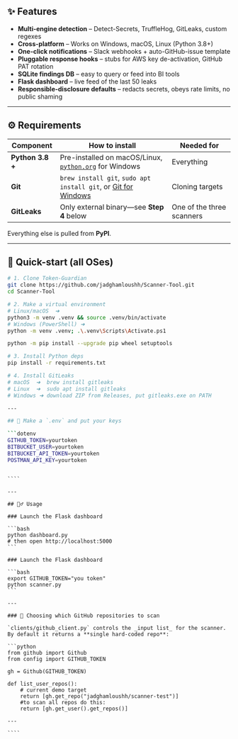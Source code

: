 ## ✨ Features

- **Multi-engine detection** – Detect-Secrets, TruffleHog, GitLeaks, custom regexes
- **Cross-platform** – Works on Windows, macOS, Linux (Python 3.8+)
- **One-click notifications** – Slack webhooks + auto-GitHub-issue template
- **Pluggable response hooks** – stubs for AWS key de-activation, GitHub PAT rotation
- **SQLite findings DB** – easy to query or feed into BI tools
- **Flask dashboard** – live feed of the last 50 leaks
- **Responsible-disclosure defaults** – redacts secrets, obeys rate limits, no public shaming

---

## ⚙️ Requirements

| Component        | How to install                                                                               | Needed for                |
| ---------------- | -------------------------------------------------------------------------------------------- | ------------------------- |
| **Python 3.8 +** | Pre-installed on macOS/Linux, [`python.org`](https://www.python.org/) for Windows            | Everything                |
| **Git**          | `brew install git`, `sudo apt install git`, or [Git for Windows](https://gitforwindows.org/) | Cloning targets           |
| **GitLeaks**     | Only external binary—see **Step 4** below                                                    | One of the three scanners |

Everything else is pulled from **PyPI**.

---

## 🚀 Quick-start (all OSes)

````bash
# 1. Clone Token-Guardian
git clone https://github.com/jadghamloushh/Scanner-Tool.git
cd Scanner-Tool

# 2. Make a virtual environment
# Linux/macOS  ➜
python3 -m venv .venv && source .venv/bin/activate
# Windows (PowerShell) ➜
python -m venv .venv; .\.venv\Scripts\Activate.ps1

python -m pip install --upgrade pip wheel setuptools

# 3. Install Python deps
pip install -r requirements.txt

# 4. Install GitLeaks
# macOS  ➜  brew install gitleaks
# Linux  ➜  sudo apt install gitleaks
# Windows ➜ download ZIP from Releases, put gitleaks.exe on PATH

---

## 📝 Make a `.env` and put your keys

```dotenv
GITHUB_TOKEN=yourtoken
BITBUCKET_USER=yourtoken
BITBUCKET_API_TOKEN=yourtoken
POSTMAN_API_KEY=yourtoken
````

`````

````

---

## 🏃‍♂️ Usage

### Launch the Flask dashboard

```bash
python dashboard.py
# then open http://localhost:5000
```

### Launch the Flask dashboard

```bash
export GITHUB_TOKEN="you token"
python scanner.py
```

---

### 🔧 Choosing which GitHub repositories to scan

`clients/github_client.py` controls the _input list_ for the scanner.
By default it returns a **single hard-coded repo**:

```python
from github import Github
from config import GITHUB_TOKEN

gh = Github(GITHUB_TOKEN)

def list_user_repos():
    # current demo target
    return [gh.get_repo("jadghamloushh/scanner-test")]
    #to scan all repos do this:
    return [gh.get_user().get_repos()]

---

````
`````
